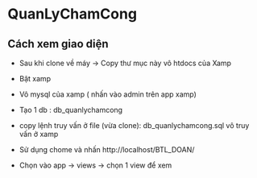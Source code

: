 ﻿# QuanLyChamCong
 ## Cách xem giao diện
 - Sau khi clone về máy -> Copy thư mục này vô htdocs của Xamp
 - Bật xamp
 - Vô mysql của xamp ( nhấn vào admin trên app xamp)
 - Tạo 1 db : db_quanlychamcong
 - copy lệnh truy vấn ở file (vừa clone): db_quanlychamcong.sql vô truy vấn ở xamp

 - Sử dụng chome và nhấn http://localhost/BTL_DOAN/
 - Chọn vào app -> views -> chọn 1 view để xem



